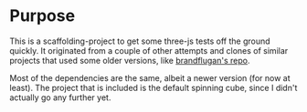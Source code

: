 # Purpose
This is a scaffolding-project to get some three-js tests off the ground quickly. It originated from a couple of other attempts and clones of similar projects that used some older versions, like [brandflugan's repo](https://github.com/brandflugan/three-js-webpack-boilerplate).  

Most of the dependencies are the same, albeit a newer version (for now at least). The project that is included is the default spinning cube, since I didn't actually go any further yet. 